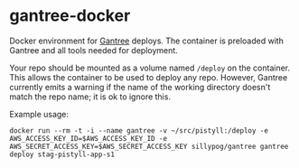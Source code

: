 gantree-docker
==============

Docker environment for [Gantree](https://github.com/feelobot/gantree) deploys. The container is preloaded with Gantree and all tools needed for deployment.

Your repo should be mounted as a volume named `/deploy` on the container.
This allows the container to be used to deploy any repo.
However, Gantree currently emits a warning if the name of the working directory doesn't match the repo name;
it is ok to ignore this.

Example usage:

```
docker run --rm -t -i --name gantree -v ~/src/pistyll:/deploy -e AWS_ACCESS_KEY_ID=$AWS_ACCESS_KEY_ID -e AWS_SECRET_ACCESS_KEY=$AWS_SECRET_ACCESS_KEY sillypog/gantree gantree deploy stag-pistyll-app-s1
```
